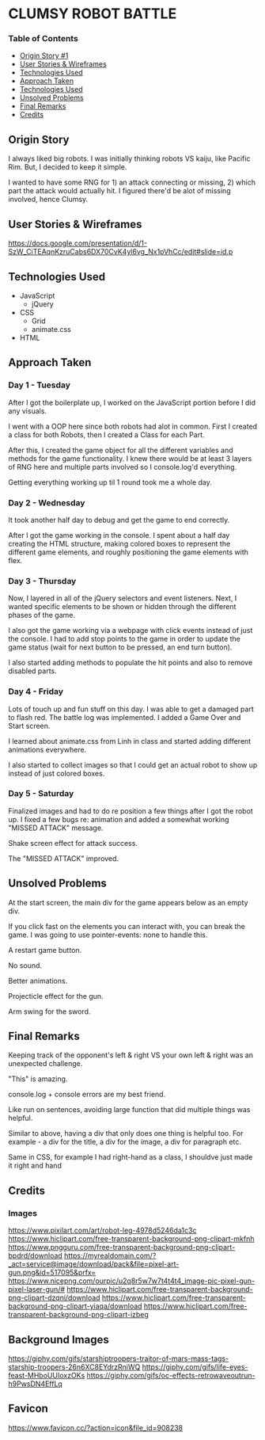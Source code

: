 # CLUMSY ROBOT BATTLE
### Table of Contents
* [Origin Story #1](https://git.generalassemb.ly/jeff-chan-sf-sei-05/clumsy-robot-battle/blob/master/README.md#origin-story)
* [User Stories & Wireframes](https://git.generalassemb.ly/jeff-chan-sf-sei-05/clumsy-robot-battle/blob/master/README.md#user-stories--wireframes)
* [Technologies Used](https://git.generalassemb.ly/jeff-chan-sf-sei-05/clumsy-robot-battle/blob/master/README.md#technologies-used)
* [Approach Taken](https://git.generalassemb.ly/jeff-chan-sf-sei-05/clumsy-robot-battle/blob/master/README.md#approach-taken)
* [Technologies Used](https://git.generalassemb.ly/jeff-chan-sf-sei-05/clumsy-robot-battle/blob/master/README.md#technologies-used)
* [Unsolved Problems](https://git.generalassemb.ly/jeff-chan-sf-sei-05/clumsy-robot-battle/blob/master/README.md#unsolved-problems)
* [Final Remarks](https://git.generalassemb.ly/jeff-chan-sf-sei-05/clumsy-robot-battle/blob/master/README.md#final-remarks)
* [Credits](https://git.generalassemb.ly/jeff-chan-sf-sei-05/clumsy-robot-battle/blob/master/README.md#credits)


## Origin Story 
I always liked big robots. I was initially thinking robots VS kaiju, like Pacific Rim. But, I decided to keep it simple.

I wanted to have some RNG for 1) an attack connecting or missing, 2) which part the attack would actually hit. I figured there'd be alot of missing involved, hence Clumsy.


## User Stories & Wireframes
https://docs.google.com/presentation/d/1-SzW_CiTEAqnKzruCabs6DX70CvK4yl6vg_Nx1pVhCc/edit#slide=id.p

## Technologies Used
* JavaScript
  * jQuery
* CSS
  * Grid
  * animate.css
* HTML

## Approach Taken

### Day 1 - Tuesday
After I got the boilerplate up, I worked on the JavaScript portion before I did any visuals.

I went with a OOP here since both robots had alot in common. First I created a class for both Robots, then I created a Class for each Part. 

After this, I created the game object for all the different variables and methods for the game functionality. I knew there would be at least 3 layers of RNG here and multiple parts involved so I console.log'd everything. 

Getting everything working up til 1 round took me a whole day.

### Day 2 - Wednesday

It took another half day to debug and get the game to end correctly.

After I got the game working in the console. I spent about a half day creating the HTML structure, making colored boxes to represent the different game elements, and roughly positioning the game elements with flex.

### Day 3 - Thursday

Now, I layered in all of the jQuery selectors and event listeners. Next, I wanted specific elements to be shown or hidden through the different phases of the game.

I also got the game working via a webpage with click events instead of just the console. I had to add stop points to the game in order to update the game status (wait for next button to be pressed, an end turn button).

I also started adding methods to populate the hit points and also to remove disabled parts.

### Day 4 - Friday

Lots of touch up and fun stuff on this day. I was able to get a damaged part to flash red. The battle log was implemented. I added a Game Over and Start screen. 

I learned about animate.css from Linh in class and started adding different animations everywhere.

I also started to collect images so that I could get an actual robot to show up instead of just colored boxes.

### Day 5 - Saturday

Finalized images and had to do re position a few things after I got the robot up. I fixed a few bugs re: animation and added a somewhat working "MISSED ATTACK" message.

Shake screen effect for attack success.

The "MISSED ATTACK" improved.

## Unsolved Problems

At the start screen, the main div for the game appears below as an empty div.

If you click fast on the elements you can interact with, you can break the game. I was going to use pointer-events: none to handle this.

A restart game button.

No sound.

Better animations.

Projecticle effect for the gun.

Arm swing for the sword.


## Final Remarks

Keeping track of the opponent's left & right VS your own left & right was an unexpected challenge.

"This" is amazing.

console.log + console errors are my best friend.

Like run on sentences, avoiding large function that did multiple things was helpful.

Similar to above, having a div that only does one thing is helpful too. For example - a div for the title, a div for the image, a div for paragraph etc.

Same in CSS, for example I had right-hand as a class,  I shouldve just made it right and hand

## Credits

### Images
https://www.pixilart.com/art/robot-leg-4978d5246da1c3c
https://www.hiclipart.com/free-transparent-background-png-clipart-mkfnh
https://www.pngguru.com/free-transparent-background-png-clipart-bpdrd/download
https://myrealdomain.com/?_act=service@image/download/pack&file=pixel-art-gun.png&id=517095&prfx=
https://www.nicepng.com/ourpic/u2q8r5w7w7t4t4t4_image-pic-pixel-gun-pixel-laser-gun/#
https://www.hiclipart.com/free-transparent-background-png-clipart-dzqni/download
https://www.hiclipart.com/free-transparent-background-png-clipart-yiaqa/download
https://www.hiclipart.com/free-transparent-background-png-clipart-izbeg

## Background Images
https://giphy.com/gifs/starshiptroopers-traitor-of-mars-mass-tags-starship-troopers-26n6XC8EYdrzRniWQ
https://giphy.com/gifs/life-eyes-feast-MHboUUIoxzOKs
https://giphy.com/gifs/oc-effects-retrowaveoutrun-h9PwsDN4EffLq

## Favicon
https://www.favicon.cc/?action=icon&file_id=908238

